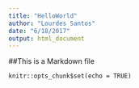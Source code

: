 ```yaml
---
title: "HelloWorld"
author: "Lourdes Santos"
date: "6/18/2017"
output: html_document
---
```


##This is a Markdown file

```{r setup, include=FALSE}
knitr::opts_chunk$set(echo = TRUE)


```